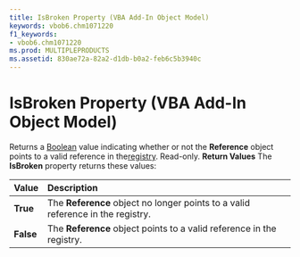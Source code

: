 ```yaml
---
title: IsBroken Property (VBA Add-In Object Model)
keywords: vbob6.chm1071220
f1_keywords:
- vbob6.chm1071220
ms.prod: MULTIPLEPRODUCTS
ms.assetid: 830ae72a-82a2-d1db-b0a2-feb6c5b3940c
---
```



# IsBroken Property (VBA Add-In Object Model)



Returns a [Boolean](vbe-glossary.md) value indicating whether or not the **Reference** object points to a valid reference in the[registry](vbe-glossary.md). Read-only.
 **Return Values**
The  **IsBroken** property returns these values:


|**Value**|**Description**|
|:-----|:-----|
|**True**|The  **Reference** object no longer points to a valid reference in the registry.|
|**False**|The  **Reference** object points to a valid reference in the registry.|

